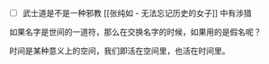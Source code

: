 - [ ] 武士道是不是一种邪教 
      [[张纯如 - 无法忘记历史的女子]] 中有涉猎

如果名字是世间的一道符，那么在交换名字的时候，如果用的是假名呢？

时间是某种意义上的空间，我们即活在空间里，也活在时间里。


